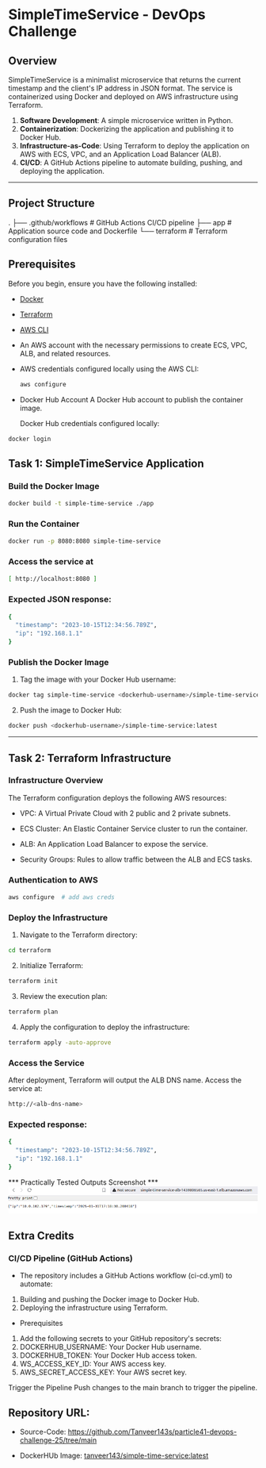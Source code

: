 # SimpleTimeService - DevOps Challenge

## Overview

SimpleTimeService is a minimalist microservice that returns the current timestamp and the client's IP address in JSON format. The service is containerized using Docker and deployed on AWS infrastructure using Terraform.

1. **Software Development**: A simple microservice written in Python.
2. **Containerization**: Dockerizing the application and publishing it to Docker Hub.
3. **Infrastructure-as-Code**: Using Terraform to deploy the application on AWS with ECS, VPC, and an Application Load Balancer (ALB).
4. **CI/CD**: A GitHub Actions pipeline to automate building, pushing, and deploying the application.

---

## Project Structure
.
├── .github/workflows # GitHub Actions CI/CD pipeline
├── app        # Application source code and Dockerfile
└── terraform  # Terraform configuration files



## Prerequisites
Before you begin, ensure you have the following installed:
- [Docker](https://docs.docker.com/get-docker/)
- [Terraform](https://developer.hashicorp.com/terraform/downloads)
- [AWS CLI](https://aws.amazon.com/cli/)
- An AWS account with the necessary permissions to create ECS, VPC, ALB, and related resources.
- AWS credentials configured locally using the AWS CLI:
  ```bash
  aws configure

- Docker Hub Account
  A Docker Hub account to publish the container image.

  Docker Hub credentials configured locally:

```sh
docker login
```

## Task 1: SimpleTimeService Application

### Build the Docker Image
```sh
docker build -t simple-time-service ./app
```

### Run the Container
```sh
docker run -p 8080:8080 simple-time-service
```
### Access the service at
```sh
[ http://localhost:8080 ]
```

### Expected JSON response:

```sh
{
  "timestamp": "2023-10-15T12:34:56.789Z",
  "ip": "192.168.1.1"
}
```

### Publish the Docker Image
1. Tag the image with your Docker Hub username:

```sh
docker tag simple-time-service <dockerhub-username>/simple-time-service:latest
```

2. Push the image to Docker Hub:

```sh
docker push <dockerhub-username>/simple-time-service:latest
```
------------------------------------------------------------------------------------

## Task 2: Terraform Infrastructure

### Infrastructure Overview
The Terraform configuration deploys the following AWS resources:

 - VPC: A Virtual Private Cloud with 2 public and 2 private subnets.

 - ECS Cluster: An Elastic Container Service cluster to run the container.

 - ALB: An Application Load Balancer to expose the service.

 - Security Groups: Rules to allow traffic between the ALB and ECS tasks.

### Authentication to AWS

```sh
aws configure  # add aws creds
```

### Deploy the Infrastructure

1. Navigate to the Terraform directory:
```sh
cd terraform
```
2. Initialize Terraform:
```sh
terraform init
```
3. Review the execution plan:
```sh
terraform plan
```
4. Apply the configuration to deploy the infrastructure:
```sh
terraform apply -auto-approve
```

### Access the Service
After deployment, Terraform will output the ALB DNS name. Access the service at:

```sh
http://<alb-dns-name>
```
### Expected response:

```sh
{
  "timestamp": "2023-10-15T12:34:56.789Z",
  "ip": "192.168.1.1"
}
```
*** Practically Tested Outputs Screenshot ***
![Application Output](./devops-challenge-senior.png)


## Extra Credits

### CI/CD Pipeline (GitHub Actions)
- The repository includes a GitHub Actions workflow (ci-cd.yml) to automate:
 1. Building and pushing the Docker image to Docker Hub.
 2. Deploying the infrastructure using Terraform.

- Prerequisites
 1. Add the following secrets to your GitHub repository's secrets:
 2. DOCKERHUB_USERNAME: Your Docker Hub username.
 3. DOCKERHUB_TOKEN: Your Docker Hub access token.
 4. WS_ACCESS_KEY_ID: Your AWS access key.
 5. AWS_SECRET_ACCESS_KEY: Your AWS secret key.

Trigger the Pipeline
Push changes to the main branch to trigger the pipeline.

## Repository URL: 
  
* Source-Code: https://github.com/Tanveer143s/particle41-devops-challenge-25/tree/main

* DockerHUb Image: [tanveer143/simple-time-service:latest](https://hub.docker.com/repository/docker/tanveer143/simple-time-service/general)





